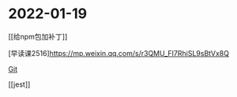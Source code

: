 # 2022-01-19

[[给npm包加补丁]]

[早读课2516]https://mp.weixin.qq.com/s/r3QMU_FI7RhiSL9sBtVx8Q

[Git](Git.md)


[[jest]]

